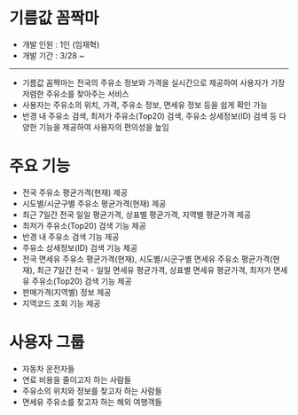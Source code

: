 # 기름값 꼼짝마
  -  개발 인원 : 1인 (임재혁)
  -  개발 기간 : 3/28 ~
---
- 기름값 꼼짝마는 전국의 주유소 정보와 가격을 실시간으로 제공하여 사용자가 가장 저렴한 주유소를 찾아주는 서비스 
- 사용자는 주유소의 위치, 가격, 주유소 정보, 면세유 정보 등을 쉽게 확인 가능 
- 반경 내 주유소 검색, 최저가 주유소(Top20) 검색, 주유소 상세정보(ID) 검색 등 다양한 기능을 제공하여 사용자의 편의성을 높임

# 주요 기능
- 전국 주유소 평균가격(현재) 제공
- 시도별/시군구별 주유소 평균가격(현재) 제공
- 최근 7일간 전국 일일 평균가격, 상표별 평균가격, 지역별 평균가격 제공
- 최저가 주유소(Top20) 검색 기능 제공
- 반경 내 주유소 검색 기능 제공
- 주유소 상세정보(ID) 검색 기능 제공
- 전국 면세유 주유소 평균가격(현재), 시도별/시군구별 면세유 주유소 평균가격(현재), 최근 7일간 전국 - 일일 면세유 평균가격, 상표별 면세유 평균가격, 최저가 면세유 주유소(Top20) 검색 기능 제공
- 판매가격(지역별) 정보 제공
- 지역코드 조회 기능 제공

# 사용자 그룹
- 자동차 운전자들
- 연료 비용을 줄이고자 하는 사람들
- 주유소의 위치와 정보를 찾고자 하는 사람들
- 면세유 주유소를 찾고자 하는 해외 여행객들

